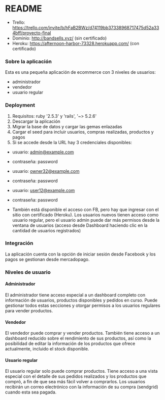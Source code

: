 # README

- Trello: https://trello.com/invite/b/hFaB2BWz/d74119bb37338968717475d52a334bff/proyecto-final
- Dominio: http://bandsells.xyz/ (sin certificado)
- Heroku: https://afternoon-harbor-73328.herokuapp.com/ (con certificado)

### Sobre la aplicación

Esta es una pequeña aplicación de ecommerce con 3 niveles de usuarios:

- administrador
- vendedor
- usuario regular

### Deployment

1. Requisitos: ruby '2.5.3' y 'rails', '~> 5.2.6'
2. Descargar la aplicación
3. Migrar la base de datos y cargar las gemas enlazadas
4. Cargar el seed para incluir usuarios, compras realizadas, productos y pagos
5. Si se accede desde la URL hay 3 credenciales disponibles:

- usuario: admin@example.com
- contraseña: password

- usuario: owner32@example.com
- contraseña: password

- usuario: user12@example.com
- contraseña: password

- También está disponible el acceso con FB, pero hay que ingresar con el sitio con certificado (Heroku). Los usuarios nuevos tienen acceso como usuario regular, pero el usuario admin puede dar más permisos desde la ventana de usuarios (acceso desde Dashboard haciendo clic en la cantidad de usuarios registrados)

### Integración

La aplicación cuenta con la opción de iniciar sesión desde Facebook y los pagos se gestionan desde mercadopago.

### Niveles de usuario

#### Administrador

El administrador tiene acceso especial a un dashboard completo con información de usuarios, productos disponibles y pedidos en curso. Puede gestionar todos estas secciones y otorgar permisos a los usuarios regulares para vender productos.

#### Vendedor

El vendedor puede comprar y vender productos. También tiene acceso a un dashboard reducido sobre el rendimiento de sus productos, así como la posibilidad de editar la información de los productos que ofrece actualmente, incluido el stock disponible.

#### Usuario regular

El usuario regular solo puede comprar productos. Tiene acceso a una vista especial con el detalle de sus pedidos realizados y los productos que compró, a fin de que sea más fácil volver a comprarlos.
Los usuarios recibirán un correo electrónico con la información de su compra (sendgrid) cuando esta sea pagada.
